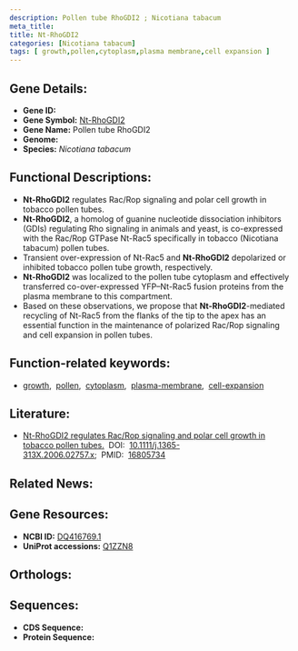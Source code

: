 ```yaml
---
description: Pollen tube RhoGDI2 ; Nicotiana tabacum
meta_title:
title: Nt-RhoGDI2
categories: [Nicotiana tabacum]
tags: [ growth,pollen,cytoplasm,plasma membrane,cell expansion ]
---
```


## Gene Details:
- **Gene ID:** []()
- **Gene Symbol:** <u>Nt-RhoGDI2</u>
- **Gene Name:** Pollen tube RhoGDI2
- **Genome:** []()
- **Species:** *Nicotiana tabacum*

## Functional Descriptions:
   - **Nt-RhoGDI2** regulates Rac/Rop signaling and polar cell growth in tobacco pollen tubes.
   - **Nt-RhoGDI2**, a homolog of guanine nucleotide dissociation inhibitors (GDIs) regulating Rho signaling in animals and yeast, is co-expressed with the Rac/Rop GTPase Nt-Rac5 specifically in tobacco (Nicotiana tabacum) pollen tubes.
   - Transient over-expression of Nt-Rac5 and **Nt-RhoGDI2** depolarized or inhibited tobacco pollen tube growth, respectively.
   - **Nt-RhoGDI2** was localized to the pollen tube cytoplasm and effectively transferred co-over-expressed YFP–Nt-Rac5 fusion proteins from the plasma membrane to this compartment.
   - Based on these observations, we propose that **Nt-RhoGDI2**-mediated recycling of Nt-Rac5 from the flanks of the tip to the apex has an essential function in the maintenance of polarized Rac/Rop signaling and cell expansion in pollen tubes.

## Function-related keywords:
   - [growth](/tags/growth/),&nbsp;&nbsp;[pollen](/tags/pollen/),&nbsp;&nbsp;[cytoplasm](/tags/cytoplasm/),&nbsp;&nbsp;[plasma-membrane](/tags/plasma-membrane/),&nbsp;&nbsp;[cell-expansion](/tags/cell-expansion/)

## Literature:
   - [Nt-RhoGDI2 regulates Rac/Rop signaling and polar cell growth in tobacco pollen tubes.](https://doi.org/10.1111/j.1365-313X.2006.02757.x)&nbsp;&nbsp;DOI:&nbsp;&nbsp;[10.1111/j.1365-313X.2006.02757.x](https://doi.org/10.1111/j.1365-313X.2006.02757.x);&nbsp;&nbsp;PMID:&nbsp;&nbsp;[16805734](https://pubmed.ncbi.nlm.nih.gov/16805734/)

## Related News:

## Gene Resources:
- **NCBI ID:**  [DQ416769.1](https://www.ncbi.nlm.nih.gov/gene/?term=DQ416769.1)
- **UniProt accessions:**  [Q1ZZN8](https://www.uniprot.org/uniprotkb/Q1ZZN8/entry)

## Orthologs:

## Sequences:
- **CDS Sequence:**
- **Protein Sequence:**
